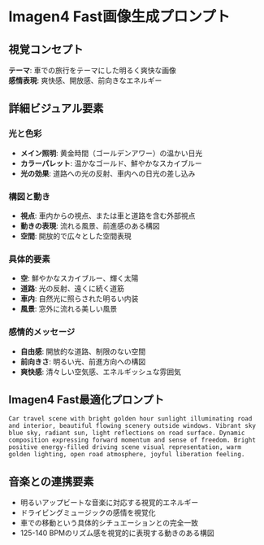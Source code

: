 # Imagen4 Fast画像生成プロンプト

## 視覚コンセプト
**テーマ**: 車での旅行をテーマにした明るく爽快な画像  
**感情表現**: 爽快感、開放感、前向きなエネルギー

## 詳細ビジュアル要素

### 光と色彩
- **メイン照明**: 黄金時間（ゴールデンアワー）の温かい日光
- **カラーパレット**: 温かなゴールド、鮮やかなスカイブルー
- **光の効果**: 道路への光の反射、車内への日光の差し込み

### 構図と動き
- **視点**: 車内からの視点、または車と道路を含む外部視点
- **動きの表現**: 流れる風景、前進感のある構図
- **空間**: 開放的で広々とした空間表現

### 具体的要素
- **空**: 鮮やかなスカイブルー、輝く太陽
- **道路**: 光の反射、遠くに続く道筋
- **車内**: 自然光に照らされた明るい内装
- **風景**: 窓外に流れる美しい風景

### 感情的メッセージ
- **自由感**: 開放的な道路、制限のない空間
- **前向きさ**: 明るい光、前進方向への構図
- **爽快感**: 清々しい空気感、エネルギッシュな雰囲気

## Imagen4 Fast最適化プロンプト

```
Car travel scene with bright golden hour sunlight illuminating road and interior, beautiful flowing scenery outside windows. Vibrant sky blue sky, radiant sun, light reflections on road surface. Dynamic composition expressing forward momentum and sense of freedom. Bright positive energy-filled driving scene visual representation, warm golden lighting, open road atmosphere, joyful liberation feeling.
```

## 音楽との連携要素
- 明るいアップビートな音楽に対応する視覚的エネルギー
- ドライビングミュージックの感情を視覚化
- 車での移動という具体的シチュエーションとの完全一致
- 125-140 BPMのリズム感を視覚的に表現する動きのある構図